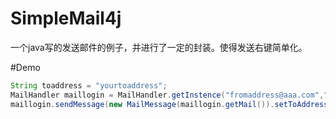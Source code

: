 # SimpleMail4j

一个java写的发送邮件的例子，并进行了一定的封装。使得发送右键简单化。

#Demo

```java
String toaddress = "yourtoaddress";
MailHandler maillogin = MailHandler.getInstence("fromaddress@aaa.com","password");
maillogin.sendMessage(new MailMessage(maillogin.getMail()).setToAddress(toaddress).setSubject("这是一个封测试邮件，我是邮件的标题").addText("这是一个邮件内容").addExtra("G:\\jilege.doc").init());
```